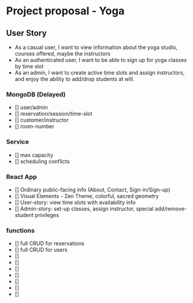 # Project proposal - Yoga

## User Story

- As a casual user, I want to view information about the yoga studio, courses offered, maybe the instructors
- As an authenticated user, I want to be able to sign up for yoga classes by time slot 
- As an admin, I want to create active time slots and assign instructors, and enjoy the ability to add/drop students at will.

### MongoDB (Delayed)
- [] user/admin
- [] reservation/session/time-slot
- [] customer/instructor
- [] room-number

### Service
- [] max capacity
- [] scheduling conflicts

### React App
- [] Ordinary public-facing info (About, Contact, Sign-in/Sign-up)
- [] Visual Elements - Zen Theme, colorful, sacred geometry
- [] User-story: view time slots with availability info
- [] Admin-story: set-up classes, assign instructor, special add/remove-student privileges 

### functions
- [] full CRUD for reservations
- [] full CRUD for users
- [] 
- []
- []
- []
- []
- []
- []

















